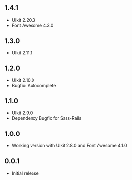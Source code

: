 ## 1.4.1
- UIkit 2.20.3
- Font Awesome 4.3.0

## 1.3.0
- UIkit 2.11.1

## 1.2.0
- UIkit 2.10.0
- Bugfix: Autocomplete

## 1.1.0
- UIkit 2.9.0
- Dependency Bugfix for Sass-Rails

## 1.0.0
- Working version with UIkit 2.8.0 and Font Awesome 4.1.0

## 0.0.1
- Initial release
